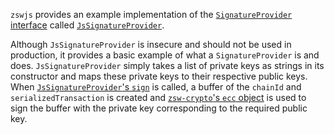 `zswjs` provides an example implementation of the [`SignatureProvider` interface](https://github.com/zhongshuwen/zswjs/blob/849c03992e6ce3cb4b6a11bf18ab17b62136e5c9/src/zswjs-api-interfaces.ts#L60) called [`JsSignatureProvider`](https://github.com/zhongshuwen/zswjs/blob/849c03992e6ce3cb4b6a11bf18ab17b62136e5c9/src/zswjs-jssig.ts#L11).

Although `JsSignatureProvider` is insecure and should not be used in production, it provides a basic example of what a `SignatureProvider` is and does.  `JsSignatureProvider` simply takes a list of private keys as strings in its constructor and maps these private keys to their respective public keys.  When [`JsSignatureProvider`'s `sign`](https://github.com/zhongshuwen/zswjs/blob/849c03992e6ce3cb4b6a11bf18ab17b62136e5c9/src/zswjs-jssig.ts#L33) is called, a buffer of the `chainId` and `serializedTransaction` is created and [`zsw-crypto`'s `ecc` object](https://github.com/中数文联盟链/zsw-crypto/blob/7ec577cad54e17da6168fdfb11ec2b09d6f0e7f0/src/index.js#L4) is used to sign the buffer with the private key corresponding to the required public key.